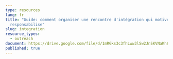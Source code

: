 ```yaml
---
type: resources
lang: fr
title: "Guide: comment organiser une rencontre d'intégration qui motive et
  responsabilise"
slug: integration
resource_types:
  - outreach
document: https://drive.google.com/file/d/1mRGks3c3fhLww3lSw2JnSKVNaKh6U8sC/view?usp=sharing
published: true
---
```

